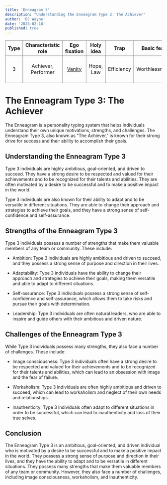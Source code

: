 ```yaml
---
title: 'Enneagram 3'
description: "Understanding the Enneagram Type 2: The Achiever"
author: 'DJ Wayne'
date: '2023-02-18'
published: true
---
```



| Type | Characteristic role     | Ego fixation                                                   | Holy idea                 | Trap         | Basic fear                               | Basic desire                             | [Temptation](https://en.wikipedia.org/wiki/Temptation)                                                               | [Vice](https://en.wikipedia.org/wiki/Seven_deadly_sins)/Passion | [Virtue](https://en.wikipedia.org/wiki/Virtue)                             | Stress/ Disintegration | Security/ Integration |
| ---- | ----------------------- | -------------------------------------------------------------- | ------------------------- | ------------ | ---------------------------------------- | ---------------------------------------- | -------------------------------------------------------------------------------------------------------------------- | --------------------------------------------------------------- | -------------------------------------------------------------------------- | ---------------------- | --------------------- |
| 3    | Achiever, Performer     | [Vanity](https://en.wikipedia.org/wiki/Vanity)                 | Hope, Law                 | Efficiency   | Worthlessness                            | To feel valuable                         | Pushing self to always be "the best"                                                                                 | [Deceit](https://en.wikipedia.org/wiki/Deceit)                  | [Truthfulness](https://en.wikipedia.org/wiki/Honesty)                      | 9                      | 6                     |


# The Enneagram Type 3: The Achiever

The Enneagram is a personality typing system that helps individuals understand their own unique motivations, strengths, and challenges. The Enneagram Type 3, also known as "The Achiever," is known for their strong drive for success and their ability to accomplish their goals.

## Understanding the Enneagram Type 3

Type 3 individuals are highly ambitious, goal-oriented, and driven to succeed. They have a strong desire to be respected and valued for their achievements and to be recognized for their talents and abilities. They are often motivated by a desire to be successful and to make a positive impact in the world.

Type 3 individuals are also known for their ability to adapt and to be versatile in different situations. They are able to change their approach and strategies to achieve their goals, and they have a strong sense of self-confidence and self-assurance.

## Strengths of the Enneagram Type 3

Type 3 individuals possess a number of strengths that make them valuable members of any team or community. These include:

-   Ambition: Type 3 individuals are highly ambitious and driven to succeed, and they possess a strong sense of purpose and direction in their lives.
    
-   Adaptability: Type 3 individuals have the ability to change their approach and strategies to achieve their goals, making them versatile and able to adapt to different situations.
    
-   Self-assurance: Type 3 individuals possess a strong sense of self-confidence and self-assurance, which allows them to take risks and pursue their goals with determination.
    
-   Leadership: Type 3 individuals are often natural leaders, who are able to inspire and guide others with their ambitious and driven nature.
    

## Challenges of the Enneagram Type 3

While Type 3 individuals possess many strengths, they also face a number of challenges. These include:

-   Image consciousness: Type 3 individuals often have a strong desire to be respected and valued for their achievements and to be recognized for their talents and abilities, which can lead to an obsession with image and the fear of failure.
    
-   Workaholism: Type 3 individuals are often highly ambitious and driven to succeed, which can lead to workaholism and neglect of their own needs and relationships.
    
-   Inauthenticity: Type 3 individuals often adapt to different situations in order to be successful, which can lead to inauthenticity and loss of their true selves.
    

## Conclusion

The Enneagram Type 3 is an ambitious, goal-oriented, and driven individual who is motivated by a desire to be successful and to make a positive impact in the world. They possess a strong sense of purpose and direction in their lives, and they have the ability to adapt and to be versatile in different situations. They possess many strengths that make them valuable members of any team or community. However, they also face a number of challenges, including image consciousness, workaholism, and inauthenticity.


<style>
tr {
    overflow-x: scroll;
    border: 1px solid grey;
    text-align: center;
}
td {
    overflow-x: scroll;
    border: 1px solid grey;
    text-align: center;
}
th { 
    overflow-x: scroll;
    border: 1px solid grey;
    text-align: center;
}

</style>